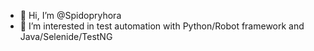 - 👋 Hi, I’m @Spidopryhora
- 👀 I’m interested in test automation with Python/Robot framework and Java/Selenide/TestNG
